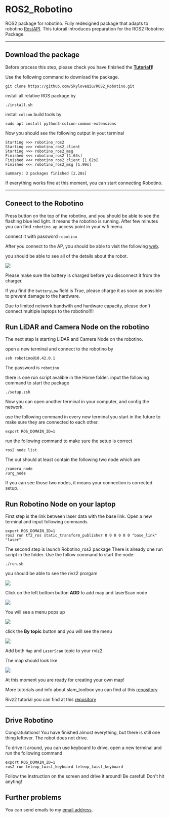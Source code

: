 # ROS2_Robotino
ROS2 package for robotino.
Fully redesigned package that adapts to robotino [RestAPI](https://wiki.openrobotino.org/index.php?title=Rest_api).
This tutorail introduces preparation for the ROS2 Robotino Package.

---

## Download the package
Before process this step, please check you have finished the [**Tutorial1**](./tutorial1.md)!

Use the following command to download the package.
```
git clone https://github.com/SkyloveQiu/ROS2_Robotino.git
```

install all relative ROS package by
```
./install.sh
```

install `colcon` build tools by
```
sudo apt install python3-colcon-common-extensions
```

Now you should see the following output in yout terminal

```
Starting >>> robotino_ros2
Starting >>> robotino_ros2_client
Starting >>> robotino_ros2_msg
Finished <<< robotino_ros2 [1.63s]                          
Finished <<< robotino_ros2_client [1.62s]
Finished <<< robotino_ros2_msg [1.99s]                  

Summary: 3 packages finished [2.28s]
```
If everything works fine at this moment, you can start connecting Robotino.

---
## Coneect to the Robotino

Press button on the top of the robotino, and you should be able to see the flashing blue led light. It means the robotino is running.
After few minutes you can find `robotino_ap` access point in your wifi menu.

connect it with password `robotino`

After you connect to the AP, you should be able to visit the following [web](http://10.42.0.1/).

you should be able to see all of the details about the robot.

![](screenshoot.png)

Please make sure the battery is charged before you disconnect it from the charger.

If you find the `batteryLow` field is True, please charge it as soon as possible to prevent damage to the hardware.

Due to limited network bandwith and hardware capacity, please don't connect multiple laptops to the robotino!!!!

## Run LiDAR and Camera Node on the robotino

The next step is starting LiDAR and Camera Node on the robotino.

open a new terminal and connect to the robotino by 
```
ssh robotino@10.42.0.1
```
The password is `robotino`

there is one run script avalible in the Home folder. input the following command to start the package

```
./setup.zsh
```

Now you can open another terminal in your computer, and config the network.

use the following command in every new terminal you start in the future to make sure they are connected to each other.

```
export ROS_DOMAIN_ID=1
```

run the following command to make sure the setup is correct
```
ros2 node list
```
The out should at least contain the following two node which are
```
/camera_node
/urg_node
```
If you can see those two nodes, it means your connection is corrected setup.

## Run Robotino Node on your laptop

First step is the link between laser data with the base link.
Open a new terminal and input following commands
```
export ROS_DOMAIN_ID=1
ros2 run tf2_ros static_transform_publisher 0 0 0 0 0 0 "base_link" "laser"
```

The second step is launch Robotino_ros2 package
There is already one run script in the folder.
Use the follow command to start the node:
```
./run.sh
```

you should be able to see the rivz2 prorgam

![](start.png)


Click on the left bottom button **ADD** to add map and laserScan node

![](./add.png)

You will see a menu pops up

![](./add_item.png)

click the **By topic** button and you will see the menu

![](./add_topic.png)

Add both `Map` and `LaserScan` topic to your rviz2.

The map should look like 

![](final.png)

At this moment you are ready for creating your own map!

More tutorials and info about slam_toolbox you can find at this [repository](https://github.com/SteveMacenski/slam_toolbox)

Rivz2 tutorial you can find at this [repository](https://github.com/ros2/rviz)

---

## Drive Robotino
Congratulations! You have finished almost everything, but there is still one thing leftover. The robot does not drive.

To drive it around, you can use keyboard to drive. open a new terminal and run the following command
```
export ROS_DOMAIN_ID=1
ros2 run teleop_twist_keyboard teleop_twist_keyboard
```

Follow the instruction on the screen and drive it around!
Be careful! Don't hit anyting!

## Further problems
You can send emails to my [email address](ziang.qiu@gmail.com).